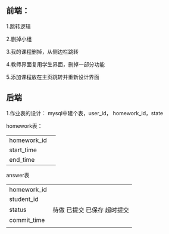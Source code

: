 ## 前端：

1.跳转逻辑

2.删掉小组

3.我的课程删掉，从侧边栏跳转

4.教师界面复用学生界面，删掉一部分功能

5.添加课程放在主页跳转并重新设计界面







## 后端

1.作业表的设计： mysql中建个表，user_id， homework_id，state

homework表：

|             |      |
| ----------- | ---- |
| homework_id |      |
| start_time  |      |
| end_time    |      |



answer表

|             |                             |
| ----------- | --------------------------- |
| homework_id |                             |
| student_id  |                             |
| status      | 待做 已提交 已保存 超时提交 |
| commit_time |                             |
|             |                             |


